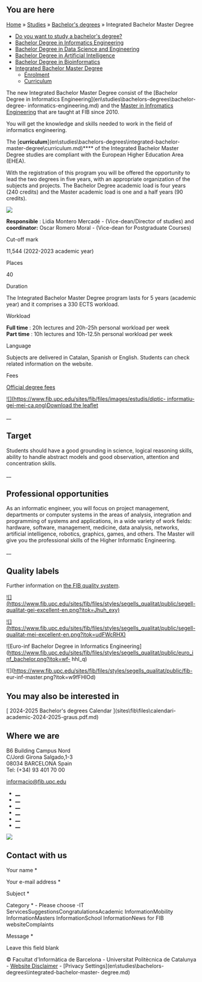## You are here

[Home](en.md) » [Studies](en\\studies.md) » [Bachelor's
degrees](en\\studies\\bachelors-degrees.md) » Integrated Bachelor Master
Degree

  * [Do you want to study a bachelor's degree?](en\\studies\\bachelors-degrees\\do-you-want-study-bachelors-degree.md)
  * [Bachelor Degree in Informatics Engineering](en\\studies\\bachelors-degrees\\bachelor-degree-informatics-engineering.md)
  * [Bachelor Degree in Data Science and Engineering](en\\studies\\bachelors-degrees\\bachelor-degree-data-science-and-engineering.md)
  * [Bachelor Degree in Artificial Intelligence](en\\studies\\bachelors-degrees\\bachelor-degree-artificial-intelligence.md)
  * [Bachelor Degree in Bioinformatics](en\\studies\\bachelors-degrees\\bachelor-degree-bioinformatics.md)
  * [Integrated Bachelor Master Degree](en\\studies\\bachelors-degrees\\integrated-bachelor-master-degree.md)
    * [Enrolment](en\\studies\\bachelors-degrees\\integrated-bachelor-master-degree\\enrolment.md)
    * [Curriculum](en\\studies\\bachelors-degrees\\integrated-bachelor-master-degree\\curriculum.md)

The new Integrated Bachelor Master Degree consist of the [Bachelor Degree in
Informatics Engineering](en\\studies\\bachelors-degrees\\bachelor-degree-
informatics-engineering.md) and the [Master in Infromatics
Engineering](en\\studies\\masters\\master-informatics-engineering.md) that are
taught at FIB since 2010.

You will get the knowledge and skills needed to work in the field of
informatics engineering.

The [**curriculum**](en\\studies\\bachelors-degrees\\integrated-bachelor-
master-degree\\curriculum.md)**** of the Integrated Bachelor Master Degree
studies are compliant with the European Higher Education Area (EHEA).

With the registration of this program you will be offered the opportunity to
lead the two degrees in five years, with an appropriate organization of the
subjects and projects. The Bachelor Degree academic load is four years (240
credits) and the Master academic load is one and a half years (90 credits).  

![](/sites/fib/files/images/estudis/esquema-programa-successiu-en.svg)

**Responsible** : Lidia Montero Mercadé -  (Vice-dean/Director of studies) and
**coordinator:** Oscar Romero Moral -  (Vice-dean for Postgraduate Courses)

Cut-off mark

11,544 (2022-2023 academic year)

Places

40

Duration

The Integrated Bachelor Master Degree program lasts for 5 years (academic
year) and it comprises a 330 ECTS workload.

Workload

**Full time** : 20h lectures and 20h-25h personal workload per week  
**Part time** : 10h lectures and 10h-12.5h personal workload per week

Language

Subjects are delivered in Catalan, Spanish or English. Students can check
related information on the website.

Fees

[Official degree fees](en\\bachelors\\fees-grants-and-payment-options.md)

[ ![](https://www.fib.upc.edu/sites/fib/files/images/estudis/diptic-
informatiu-gei-mei-ca.png)Download the leaflet
](sites\\fib\\files\\documents\\estudis\\diptic-informatiu-gei-mei-ca.pdf.md)

__

## Target

Students should have a good grounding in science, logical reasoning skills,
ability to handle abstract models and good observation, attention and
concentration skills.

__

## Professional opportunities

As an informatic engineer, you will focus on project management, departments
or computer systems in the areas of analysis, integration and programming of
systems and applications, in a wide variety of work fields: hardware,
software, management, medicine, data analysis, networks, artificial
intelligence, robotics, graphics, games, and others. The Master will give you
the professional skills of the Higher Informatic Engineering.

__

## Quality labels

Further information on [the FIB quality system](en\\fib\\quality-system.md).

[![](https://www.fib.upc.edu/sites/fib/files/styles/segells_qualitat/public/segell-
qualitat-gei-excellent-en.png?itok=Jhuh_exy)](euc\\en\\Titulacions\\Fitxa.md)

[![](https://www.fib.upc.edu/sites/fib/files/styles/segells_qualitat/public/segell-
qualitat-mei-excellent-en.png?itok=udFWcRHX)](euc\\en\\Titulacions\\Fitxa.md)

![Euro-inf Bachelor Degree in Informatics
Engineering](https://www.fib.upc.edu/sites/fib/files/styles/segells_qualitat/public/euro_inf_bachelor.png?itok=wf-
hhI_q)

![](https://www.fib.upc.edu/sites/fib/files/styles/segells_qualitat/public/fib-
eur-inf-master.png?itok=w9fFHIOd)

## You may also be interested in

[ 2024-2025 Bachelor's degrees Calendar ](sites\\fib\\files\\calendari-
academic-2024-2025-graus.pdf.md)

[](sites\\fib\\files\\calendari-academic-2024-2025-graus.pdf.md)

## Where we are

B6 Building Campus Nord  
C/Jordi Girona Salgado,1-3  
08034 BARCELONA Spain  
Tel: (+34) 93 401 70 00

[informacio@fib.upc.edu](informacio@fib.upc.edu.md)

  * [__](en\\noticies\\rss.rss.md)
  * [__](fib.upc.md)
  * [__](fib_upc.md)
  * [__](photos\\fib-upc\\albums.md)
  * [__](user\\mediafib.md)
  * [__](fib.upc.md)

[![](/sites/fib/files/images/banner-suport-fib.jpg)](index.md)

## Contact with us

Your name *

Your e-mail address *

Subject *

Category * \- Please choose -IT ServicesSuggestionsCongratulationsAcademic
InformationMobility InformationMasters InformationSchool InformationNews for
FIB websiteComplaints

Message *

Leave this field blank

© Facultat d'Informàtica de Barcelona - Universitat Politècnica de Catalunya -
[Website Disclaimer](en\\website-disclaimer.md) \- [Privacy
Settings](en\\studies\\bachelors-degrees\\integrated-bachelor-master-
degree.md)


